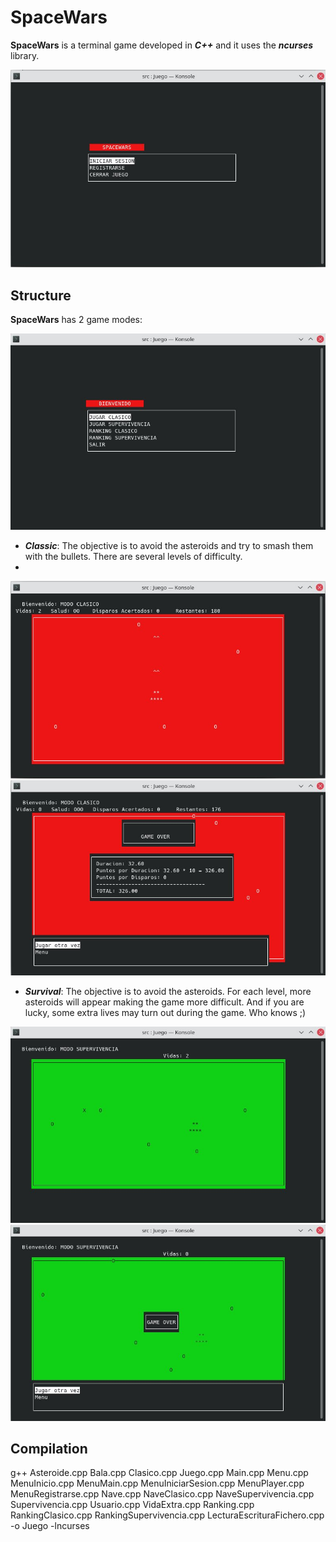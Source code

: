 # SpaceWars
**SpaceWars** is a terminal game developed in ***C++*** and it uses the ***ncurses*** library.

![](docs/bienvenido.jpg)

## Structure
**SpaceWars** has 2 game modes:

![](docs/menu.jpg)

* ***Classic***: The objective is to avoid the asteroids and try to smash them with the bullets. There are several levels of difficulty.
* 
![](docs/clasico.jpg)
![](docs/clasico_puntuacion.jpg)

* ***Survival***: The objective is to avoid the asteroids. For each level, more asteroids will appear making the game more difficult.
  And if you are lucky, some extra lives may turn out during the game. Who knows ;)
  
![](docs/supervivencia.jpg)
![](docs/supervivencia_gameover.jpg)

## Compilation
g++ Asteroide.cpp Bala.cpp Clasico.cpp Juego.cpp Main.cpp Menu.cpp MenuInicio.cpp MenuMain.cpp MenuIniciarSesion.cpp MenuPlayer.cpp MenuRegistrarse.cpp Nave.cpp NaveClasico.cpp NaveSupervivencia.cpp Supervivencia.cpp Usuario.cpp VidaExtra.cpp Ranking.cpp RankingClasico.cpp RankingSupervivencia.cpp LecturaEscrituraFichero.cpp -o Juego -lncurses
